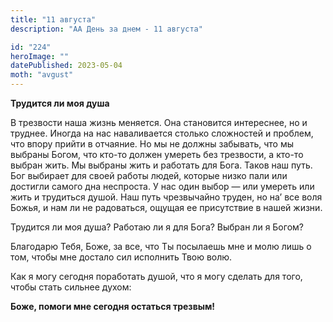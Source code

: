 ```yaml
---
title: "11 августа"
description: "АА День за днем - 11 августа"

id: "224"
heroImage: ""
datePublished: 2023-05-04
moth: "avgust"
---
```


**Трудится ли моя душа**

В трезвости наша жизнь меняется. Она становится интереснее, но и труднее.
Иногда на нас наваливается столько сложностей и проблем, что впору прийти в
отчаяние. Но мы не должны забывать, что мы выбраны Богом, что кто-то должен
умереть без трезвости, а кто-то выбран жить. Мы выбраны жить и работать для
Бога. Таков наш путь. Бог выбирает для своей работы людей, которые низко пали
или достигли самого дна неспроста. У нас один выбор — или умереть или жить и
трудиться душой. Наш путь чрезвычайно труден, но на’ все воля Божья, и нам ли
не радоваться, ощущая ее присутствие в нашей жизни.

Трудится ли моя душа? Работаю ли я для Бога? Выбран ли я Богом?

Благодарю Тебя, Боже, за все, что Ты посылаешь мне и молю лишь о том, чтобы
мне достало сил исполнить Твою волю.

Как я могу сегодня поработать душой, что я могу сделать для того, чтобы стать
сильнее духом:

**Боже, помоги мне сегодня остаться трезвым!**
